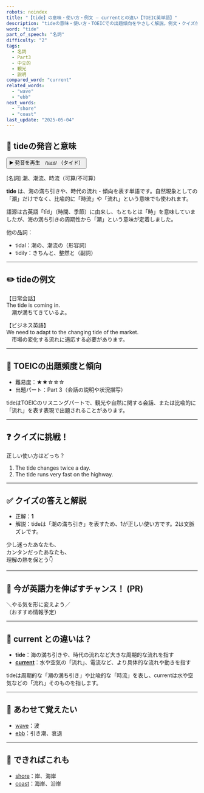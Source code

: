 ```yaml
---
robots: noindex
title: "【tide】の意味・使い方・例文 ― currentとの違い【TOEIC英単語】"
description: "tideの意味・使い方・TOEICでの出題傾向をやさしく解説。例文・クイズ付きでcurrentとの違いもわかりやすく学べます。"
word: "tide"
part_of_speech: "名詞"
difficulty: "2"
tags:
  - 名詞
  - Part3
  - 中立的
  - 観光
  - 説明
compared_word: "current"
related_words:
  - "wave"
  - "ebb"
next_words:
  - "shore"
  - "coast"
last_update: "2025-05-04"
---
```


## 🔰 tideの発音と意味

<button class="play-audio" onclick="playTTS('tide')">
  <span class="play-audio-main">
    ▶️ 発音を再生　/taɪd/
  </span>
  <span class="play-audio-sub">
    （タイド）
  </span>
</button>

[名詞] 潮、潮流、時流（可算/不可算）

**tide** は、海の満ち引きや、時代の流れ・傾向を表す単語です。自然現象としての「潮」だけでなく、比喩的に「時流」や「流れ」という意味でも使われます。

語源は古英語「tīd」（時間、季節）に由来し、もともとは「時」を意味していましたが、海の満ち引きの周期性から「潮」という意味が定着しました。

他の品詞：  
- tidal：潮の、潮流の（形容詞）
- tidily：きちんと、整然と（副詞）

---

## ✏️ tideの例文

【日常会話】  
The tide is coming in.  
　潮が満ちてきているよ。

【ビジネス英語】  
We need to adapt to the changing tide of the market.  
　市場の変化する流れに適応する必要があります。

---

## 🎯 TOEICの出題頻度と傾向

- 難易度：★★☆☆☆
- 出題パート：Part 3（会話の説明や状況描写）

tideはTOEICのリスニングパートで、観光や自然に関する会話、または比喩的に「流れ」を表す表現で出題されることがあります。

---

## ❓ クイズに挑戦！

正しい使い方はどっち？

1. The tide changes twice a day.  
2. The tide runs very fast on the highway.

---

## ✅ クイズの答えと解説

- 正解：**1**
- 解説：tideは「潮の満ち引き」を表すため、1が正しい使い方です。2は文脈ズレです。

少し迷ったあなたも、  
カンタンだったあなたも、  
理解の熱を保とう👇️

---

## 🚀 今が英語力を伸ばすチャンス！ (PR)

<div class="info-center">
＼やる気を形に変えよう／<br>  
（おすすめ情報予定）
</div>

---

## 🤔  current との違いは？

- **tide**：海の満ち引きや、時代の流れなど大きな周期的な流れを指す
- **[current](/word/current/)**：水や空気の「流れ」、電流など、より具体的な流れや動きを指す

tideは周期的な「潮の満ち引き」や比喩的な「時流」を表し、currentは水や空気などの「流れ」そのものを指します。

---

## 🧩 あわせて覚えたい

- [wave](/word/wave/)：波
- [ebb](/word/ebb/)：引き潮、衰退

---

## 📖 できればこれも

- [shore](/word/shore/)：岸、海岸
- [coast](/word/coast/)：海岸、沿岸

<!-- cvid: aid46_bid12 -->
